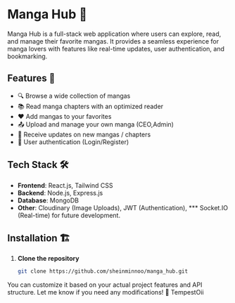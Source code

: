 # Manga Hub 📖

Manga Hub is a full-stack web application where users can explore, read, and manage their favorite mangas. It provides a seamless experience for manga lovers with features like real-time updates, user authentication, and bookmarking.

## Features 🚀

- 🔍 Browse a wide collection of mangas
- 📚 Read manga chapters with an optimized reader
- ❤️ Add mangas to your favorites
- 📤 Upload and manage your own manga (CEO,Admin)
- 🔔 Receive updates on new mangas / chapters
- 💬 User authentication (Login/Register)

## Tech Stack 🛠️

- **Frontend**: React.js, Tailwind CSS
- **Backend**: Node.js, Express.js
- **Database**: MongoDB
- **Other**: Cloudinary (Image Uploads), JWT (Authentication), *** Socket.IO (Real-time) for future development.

## Installation 🏗️

1. **Clone the repository**  
   ```sh
   git clone https://github.com/sheinminnoo/manga_hub.git

You can customize it based on your actual project features and API structure. Let me know if you need any modifications! 🚀 TempestOii

